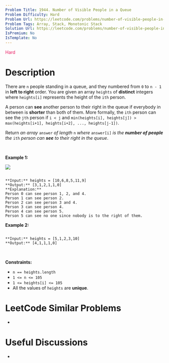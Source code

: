 ```yaml
---
Problem Title: 1944. Number of Visible People in a Queue
Problem Difficulty: Hard
Problem Url: https://leetcode.com/problems/number-of-visible-people-in-a-queue/
Problem Tags: Array, Stack, Monotonic Stack
Solution Url: https://leetcode.com/problems/number-of-visible-people-in-a-queue/solution/
IsPremium: No
IsTemplate: No
---
```


<span style="color: rgb(233, 30, 99);">Hard</span>

# Description

There are `n` people standing in a queue, and they numbered from `0` to `n - 1` in **left to right** order. You are given an array `heights` of **distinct** integers where `heights[i]` represents the height of the `ith` person.


A person can **see** another person to their right in the queue if everybody in between is **shorter** than both of them. More formally, the `ith` person can see the `jth` person if `i < j` and `min(heights[i], heights[j]) > max(heights[i+1], heights[i+2], ..., heights[j-1])`.


Return *an array* `answer` *of length* `n` *where* `answer[i]` *is the **number of people** the* `ith` *person can **see** to their right in the queue*.


 


**Example 1:**


![](https://assets.leetcode.com/uploads/2021/05/29/queue-plane.jpg)



```

**Input:** heights = [10,6,8,5,11,9]
**Output:** [3,1,2,1,1,0]
**Explanation:**
Person 0 can see person 1, 2, and 4.
Person 1 can see person 2.
Person 2 can see person 3 and 4.
Person 3 can see person 4.
Person 4 can see person 5.
Person 5 can see no one since nobody is to the right of them.

```

**Example 2:**



```

**Input:** heights = [5,1,2,3,10]
**Output:** [4,1,1,1,0]

```

 


**Constraints:**


* `n == heights.length`
* `1 <= n <= 105`
* `1 <= heights[i] <= 105`
* All the values of `heights` are **unique**.




# LeetCode Similar Problems

- []()

# Useful Discussions

- []()
